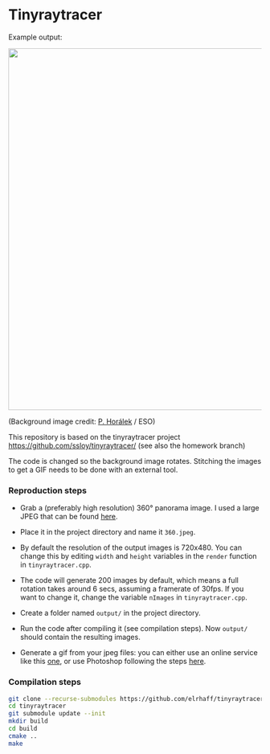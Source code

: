 # Tinyraytracer

Example output:

<a href="https://gfycat.com/fr/leafyastonishingjoey"> <img src="https://thumbs.gfycat.com/LeafyAstonishingJoey-size_restricted.gif" width="720" /> </a>


(Background image credit: [P. Horálek](https://www.facebook.com/PetrHoralekPhotography) / ESO)

This repository is based on the tinyraytracer project https://github.com/ssloy/tinyraytracer/ 
(see also the homework branch)

The code is changed so the background image rotates. Stitching the images to get a GIF needs to be done 
with an external tool.
 
### Reproduction steps

* Grab a (preferably high resolution) 360° panorama image. I used a large JPEG that can be found [here](https://www.eso.org/public/images/potw2019a/).

* Place it in the project directory and name it `360.jpeg`. 
* By default the resolution of the output images is 720x480. You can change this by editing `width` and `height` variables in the `render` function 
in `tinyraytracer.cpp`.
* The code will generate 200 images by default, which means a full rotation takes around 6 secs, assuming a framerate of 30fps.
If you want to change it, change the variable `nImages` in `tinyraytracer.cpp`.
* Create a folder named `output/` in the project directory.
* Run the code after compiling it (see compilation steps). Now `output/` should contain the resulting images. 
* Generate a gif from your jpeg files: you can either use an online service like this [one](https://gifmaker.me/),
or use Photoshop following the steps [here](https://www.youtube.com/watch?v=ZLtbtmz2vKo).

### Compilation steps
```sh
git clone --recurse-submodules https://github.com/elrhaff/tinyraytracer
cd tinyraytracer
git submodule update --init
mkdir build
cd build
cmake ..  
make
```
